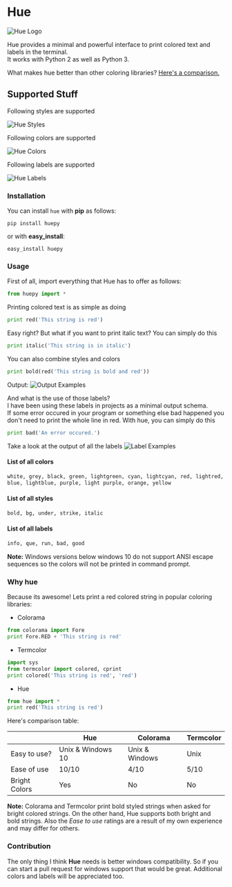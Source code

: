 # Hue

![Hue Logo](https://i.imgur.com/Pxe9la8.png)

Hue provides a minimal and powerful interface to print colored text and labels in the terminal.\
It works with Python 2 as well as Python 3.

What makes hue better than other coloring libraries? [Here's a comparison.](#why-hue)

## Supported Stuff

Following styles are supported

![Hue Styles](https://i.imgur.com/899ZtQy.png)

Following colors are supported

![Hue Colors](https://i.imgur.com/9tWvPkD.png)

Following labels are supported

![Hue Labels](https://i.imgur.com/dpJxqT2.png)


### Installation
You can install `hue` with **pip** as follows:
```
pip install huepy
```
or with **easy_install**:
```
easy_install huepy
```

### Usage
First of all, import everything that Hue has to offer as follows:

```python
from huepy import *
```

Printing colored text is as simple as doing

```python
print red('This string is red')
```

Easy right?
But what if you want to print italic text?
You can simply do this

```python
print italic('This string is in italic')
```

You can also combine styles and colors

```python
print bold(red('This string is bold and red'))
```

Output:
![Output Examples](https://i.imgur.com/Lo7ZyHq.png)

And what is the use of those labels?\
I have been using these labels in projects as a minimal output schema.\
If some error occured in your program or something else bad happened you don't need to print the whole line in red. With hue, you can simply do this

```python
print bad('An error occured.')
```

Take a look at the output of all the labels
![Label Examples](https://i.imgur.com/zJ7ZgUi.png)

#### List of all colors

```python
white, grey, black, green, lightgreen, cyan, lightcyan, red, lightred,
blue, lightblue, purple, light purple, orange, yellow
```

#### List of all styles

```python
bold, bg, under, strike, italic
```

#### List of all labels

```python
info, que, run, bad, good
```

**Note:** Windows versions below windows 10 do not support ANSI escape sequences so the colors will not be printed in command prompt.

### Why hue

Because its awesome!
Lets print a red colored string in popular coloring libraries:

- Colorama
```python
from colorama import Fore
print Fore.RED + 'This string is red'
```
- Termcolor
```python
import sys
from termcolor import colored, cprint
print colored('This string is red', 'red')
```
- Hue
```python
from hue import *
print red('This string is red')
```
Here's comparison table:

||Hue|Colorama|Termcolor|
|---|---|--------|---------|
|Easy to use?|Unix & Windows 10|Unix & Windows|Unix|
|Ease of use|10/10|4/10|5/10|
|Bright Colors|Yes|No|No|

**Note:** Colorama and Termcolor print bold styled strings when asked for bright colored strings. On the other hand, Hue supports both bright and bold strings. Also the *Ease to use* ratings are a result of my own experience and may differ for others.

### Contribution

The only thing I think **Hue** needs is better windows compatibility. So if you can start a pull request for windows support that would be great. Additional colors and labels will be appreciated too.
